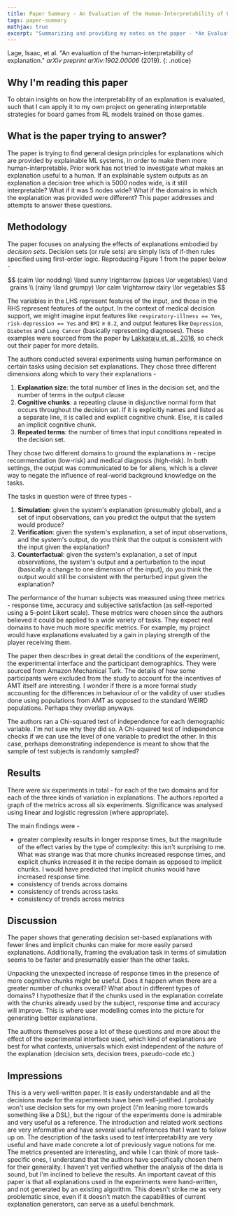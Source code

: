 ```yaml
---
title: Paper Summary - An Evaluation of the Human-Interpretability of Explanation by Lage et. al.
tags: paper-summary
mathjax: true
excerpt: "Summarizing and providing my notes on the paper - *An Evaluation of the Human-Interpretability of Explanation* by Lage et. al."
---
```


Lage, Isaac, et al. "An evaluation of the human-interpretability of explanation." *arXiv preprint arXiv:1902.00006* (2019). [<i class="far fa-file-pdf"></i>](https://arxiv.org/pdf/1902.00006.pdf)
{: .notice}

## Why I'm reading this paper

To obtain insights on how the interpretability of an explanation is evaluated, such that I can apply it to my own project on generating interpretable strategies for board games from RL models trained on those games.

## What is the paper trying to answer?

The paper is trying to find general design principles for explanations which are provided by explainable ML systems, in order to make them more human-interpretable. Prior work has not tried to investigate *what* makes an explanation useful to a human. If an explainable system outputs as an explanation a decision tree which is 5000 nodes wide, is it still interpretable? What if it was 5 nodes wide? What if the domains in which the explanation was provided were different? This paper addresses and attempts to answer these questions.

## Methodology

The paper focuses on analysing the effects of explanations embodied by *decision sets*. Decision sets (or rule sets) are simply lists of if-then rules specified using first-order logic. Reproducing Figure 1 from the paper below -

$$
(calm \lor nodding) \land sunny \rightarrow (spices \lor vegetables) \land grains \\
(rainy \land grumpy) \lor calm \rightarrow dairy \lor vegetables
$$

The variables in the LHS represent features of the input, and those in the RHS represent features of the output. In the context of medical decision support, we might imagine input features like `respiratory-illness == Yes`, `risk-depression == Yes` and `BMI` $\geq$ `0.2`, and output features like `Depression`, `Diabetes` and `Lung Cancer` (basically representing diagnoses). These examples were sourced from the paper by [Lakkaraju et. al., 2016](https://www-cs-faculty.stanford.edu/people/jure/pubs/interpretable-kdd16.pdf), so check out their paper for more details.

The authors conducted several experiments using human performance on certain tasks using decision set explanations. They chose three different dimensions along which to vary their explanations -

1. **Explanation size**: the total number of lines in the decision set, and the number of terms in the output clause
2. **Cognitive chunks**: a repeating clause in disjunctive normal form that occurs throughout the decision set. If it is explicitly names and listed as a separate line, it is called and explicit cognitive chunk. Else, it is called an implicit cognitive chunk.
3. **Repeated terms**: the number of times that input conditions repeated in the decision set.

They chose two different domains to ground the explanations in - recipe recommendation (low-risk) and medical diagnosis (high-risk). In both settings, the output was communicated to be for aliens, which is a clever way to negate the influence of real-world background knowledge on the tasks.

The tasks in question were of three types -

1. **Simulation**: given the system's explanation (presumably global), and a set of input observations, can you predict the output that the system would produce?
2. **Verification**: given the system's explanation, a set of input observations, and the system's output, do you think that the output is consistent with the input given the explanation?
3. **Counterfactual**: given the system's explanation, a set of input observations, the system's output and a perturbation to the input (basically a change to one dimension of the input), do you think the output would still be consistent with the perturbed input given the explanation?

The performance of the human subjects was measured using three metrics - response time, accuracy and subjective satisfaction (as self-reported using a 5-point Likert scale). These metrics were chosen since the authors believed it could be applied to a wide variety of tasks. They expect real domains to have much more specific metrics. For example, my project would have explanations evaluated by a gain in playing strength of the player receiving them.

The paper then describes in great detail the conditions of the experiment, the experimental interface and the participant demographics. They were sourced from Amazon Mechanical Turk. The details of how some participants were excluded from the study to account for the incentives of AMT itself are interesting. I wonder if there is a more formal study accounting for the differences in behaviour of or the validity of user studies done using populations from AMT as opposed to the standard WEIRD populations. Perhaps they overlap anyways.

The authors ran a Chi-squared test of independence for each demographic variable. I'm not sure why they did so. A Chi-squared test of independence checks if we can use the level of one variable to predict the other. In this case, perhaps demonstrating independence is meant to show that the sample of test subjects is randomly sampled?

## Results

There were six experiments in total - for each of the two domains and for each of the three kinds of variation in explanations. The authors reported a graph of the metrics across all six experiments. Significance was analysed using linear and logistic regression (where appropriate).

The main findings were -

* greater complexity results in longer response times, but the magnitude of the effect varies by the type of complexity: this isn't surprising to me. What was strange was that more chunks increased response times, and explicit chunks increased it in the recipe domain as opposed to implicit chunks. I would have predicted that implicit chunks would have increased response time.
* consistency of trends across domains
* consistency of trends across tasks
* consistency of trends across metrics

## Discussion

The paper shows that generating decision set-based explanations with fewer lines and implicit chunks can make for more easily parsed explanations. Additionally, framing the evaluation task in terms of simulation seems to be faster and presumably easier than the other tasks.

Unpacking the unexpected increase of response times in the presence of more cognitive chunks might be useful. Does it happen when there are a greater number of chunks overall? What about in different types of domains? I hypothesize that if the chunks used in the explanation correlate with the chunks already used by the subject, response time and accuracy will improve. This is where user modelling comes into the picture for generating better explanations.

The authors themselves pose a lot of these questions and more about the effect of the experimental interface used, which kind of explanations are best for what contexts, universals which exist independent of the nature of the explanation (decision sets, decision trees, pseudo-code etc.)

## Impressions

This is a very well-written paper. It is easily understandable and all the decisions made for the experiments have been well-justified. I probably won't use decision sets for my own project (I'm leaning more towards something like a DSL), but the rigour of the experiments done is admirable and very useful as a reference. The introduction and related work sections are very informative and have several useful references that I want to follow up on. The description of the tasks used to test interpretability are very useful and have made concrete a lot of previously vague notions for me. The metrics presented are interesting, and while I can think of more task-specific ones, I understand that the authors have specifically chosen them for their generality. I haven't yet verified whether the analysis of the data is sound, but I'm inclined to believe the results. An important caveat of this paper is that all explanations used in the experiments were hand-written, and not generated by an existing algorithm. This doesn't strike me as very problematic since, even if it doesn't match the capabilities of current explanation generators, can serve as a useful benchmark.
